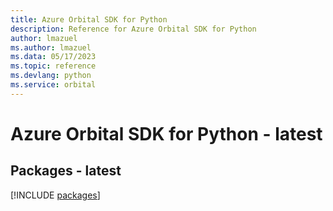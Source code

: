```yaml
---
title: Azure Orbital SDK for Python
description: Reference for Azure Orbital SDK for Python
author: lmazuel
ms.author: lmazuel
ms.data: 05/17/2023
ms.topic: reference
ms.devlang: python
ms.service: orbital
---
```

# Azure Orbital SDK for Python - latest
## Packages - latest
[!INCLUDE [packages](orbital-index.md)]